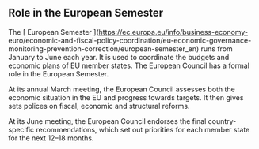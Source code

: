 ##  Role in the European Semester

The [ European Semester ](https://ec.europa.eu/info/business-economy-
euro/economic-and-fiscal-policy-coordination/eu-economic-governance-
monitoring-prevention-correction/european-semester_en) runs from January to
June each year. It is used to coordinate the budgets and economic plans of EU
member states. The European Council has a formal role in the European
Semester.

At its annual March meeting, the European Council assesses both the economic
situation in the EU and progress towards targets. It then gives sets polices
on fiscal, economic and structural reforms.

At its June meeting, the European Council endorses the final country-specific
recommendations, which set out priorities for each member state for the next
12–18 months.
